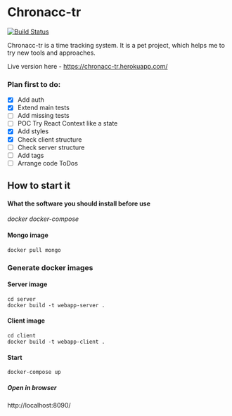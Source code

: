 # Chronacc-tr

[![Build Status](https://travis-ci.com/lemind/chronacc-tr.svg?branch=master)](https://travis-ci.com/lemind/chronacc-tr)

Chronacc-tr is a time tracking system. It is a pet project, which helps me to try new tools and approaches.

Live version here - https://chronacc-tr.herokuapp.com/

### Plan first to do:

- [x] Add auth
- [x] Extend main tests
- [ ] Add missing tests
- [ ] POC Try React Context like a state
- [x] Add styles
- [x] Check client structure
- [ ] Check server structure
- [ ] Add tags
- [ ] Arrange code ToDos

## How to start it

#### What the software you should install before use

_docker docker-compose_


#### Mongo image
```
docker pull mongo
```

### Generate docker images

#### Server image
```
cd server
docker build -t webapp-server .
```

#### Client image
```
cd client
docker build -t webapp-client .
```

#### Start
```
docker-compose up
```

##### Open in browser
http://localhost:8090/

